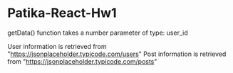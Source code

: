 # Patika-React-Hw1

getData() function takes a number parameter of type: user_id

User information is retrieved from "https://jsonplaceholder.typicode.com/users" Post information is retrieved from "https://jsonplaceholder.typicode.com/posts"
